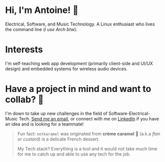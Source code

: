 # Hi, I'm Antoine! 👋 
Electrical, Software, and Music Technology. A Linux enthusiast who lives the command line (_I use Arch btw_).

# Interests
I'm self-teaching web app development (primarily client-side and UI/UX design) and embedded systems for wireless audio devices.

# Have a project in mind and want to collab? 🤔
I'm down to take up new challenges in the field of Software-Electrical-Music Tech. [Send me an email](mailto:antoine.phan@mail.mcgill.ca), or connect with me on [LinkedIn](https://www.linkedin.com/in/antoinephan/) if you have an idea and is looking for a teammate!

> Fun fact: `notkaramel` was originated from **crème caramel** 🍮 (a.k.a *flan* or *custard*) is a delicate French dessert.
> 
> My Tech stack? Everything is a tool and it would not take much time for me to catch up and able to use any tech for the job.
